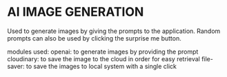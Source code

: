 # AI IMAGE GENERATION 

Used to generate images by giving the prompts to the application. 
Random prompts can also be used by clicking the surprise me button.

modules used: 
openai: to generate images by providing the prompt
cloudinary: to save the image to the cloud in order for easy retrieval
file-saver: to save the images to local system with a single click



